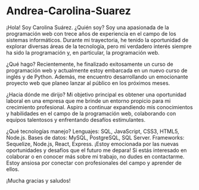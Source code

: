 # Andrea-Carolina-Suarez


¡Hola! Soy Carolina Suárez.
¿Quién soy?
Soy una apasionada de la programación web con trece años de experiencia en el campo de los sistemas informáticos. Durante mi trayectoria, he tenido la oportunidad de explorar diversas áreas de la tecnología, pero mi verdadero interés siempre ha sido la programación y, en particular, la programación web.

¿Qué hago?
Recientemente, he finalizado exitosamente un curso de programación web y actualmente estoy embarcada en un nuevo curso de inglés y de Python. Además, me encuentro desarrollando un emocionante proyecto web que planeo lanzar al público en los próximos meses.

¿Hacia dónde me dirijo?
Mi objetivo principal es obtener una oportunidad laboral en una empresa que me brinde un entorno propicio para mi crecimiento profesional. Aspiro a continuar expandiendo mis conocimientos y habilidades en el campo de la programación web, colaborando con equipos talentosos y enfrentando desafíos estimulantes.

¿Qué tecnologías manejo?
Lenguajes: SQL, JavaScript, CSS3, HTML5, Node.js.
Bases de datos: MySQL, PostgreSQL, SQL Server.
Frameworks: Sequelize, Node.js, React, Express.
¡Estoy emocionada por las nuevas oportunidades y desafíos que el futuro me depara! Si estás interesado en colaborar o en conocer más sobre mi trabajo, no dudes en contactarme. Estoy ansiosa por conectar con profesionales del campo y aprender de ellos.

¡Mucha gracias y saludos!







